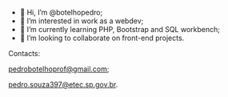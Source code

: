 - 👋 Hi, I’m @botelhopedro;
- 👀 I’m interested in work as a webdev;
- 🌱 I’m currently learning PHP, Bootstrap and SQL workbench;
- 💞️ I’m looking to collaborate on front-end projects.

Contacts:

  pedrobotelhoprof@gmail.com;
  
  pedro.souza397@etec.sp.gov.br.
